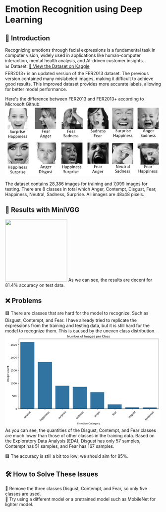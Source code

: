 # Emotion Recognition using Deep Learning
## 📖 Introduction
Recognizing emotions through facial expressions is a fundamental task in computer vision, widely used in applications like human-computer interaction, mental health analysis, and AI-driven customer insights.<br>
📊 Dataset: [🔗 View the Dataset on Kaggle](https://www.kaggle.com/datasets/subhaditya/fer2013plus/data)<br>
FER2013+ is an updated version of the FER2013 dataset. The previous version contained many mislabeled images, making it difficult to achieve good results. This improved dataset provides more accurate labels, allowing for better model performance.<br>

Here's the difference between FER2013 and FER2013+ according to Microsoft Github:
![Dataset Cover](Images/FER+vsFER.png) 

The dataset contains 28,386 images for training and 7,099 images for testing. There are 8 classes in total which Anger, Contempt, Disgust, Fear, Happiness, Neutral, Sadness, Surprise. All images are 48x48 pixels.

## 🧠 Results with MiniVGG
<img src="Images/emotion-ezgif.com-cut.gif" width="200" height="200"/>
As we can see, the results are decent for 81.4% accuracy on test data.

## ❌ Problems
🟥 There are classes that are hard for the model to recognize. Such as Disgust, Contempt, and Fear. I have already tried to replicate the expressions from the training and testing data, but it is still hard for the model to recognize them. This is caused by the uneven class distribution.<br>
<img src="Images/output.png" width="500" height="300"/>
As you can see, the quantities of the Disgust, Contempt, and Fear classes are much lower than those of other classes in the training data. Based on the Exploratory Data Analysis (EDA), Disgust has only 57 samples, Contempt has 51 samples, and Fear has 167 samples.

🟥 The accuracy is still a bit too low; we should aim for 85%.

## 🛠️ How to Solve These Issues
🔲 Remove the three classes Disgust, Contempt, and Fear, so only five classes are used.<br>
🔲 Try using a different model or a pretrained model such as MobileNet for lighter model.
